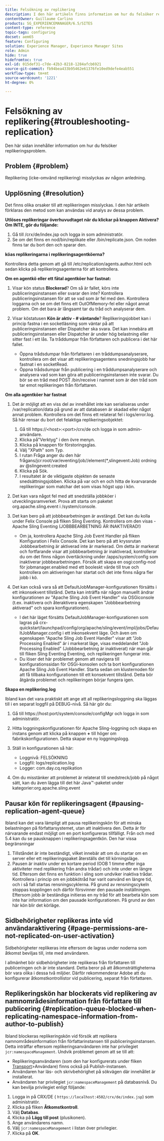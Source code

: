 ```yaml
---
title: Felsökning av replikering
description: I den här artikeln finns information om hur du felsöker replikeringsproblem.
contentOwner: Guillaume Carlino
products: SG_EXPERIENCEMANAGER/6.5/SITES
content-type: reference
topic-tags: configuring
docset: aem65
feature: Configuring
solution: Experience Manager, Experience Manager Sites
role: Admin
hide: true
hidefromtoc: true
exl-id: 015def31-c7de-42b3-8218-1284afcb6921
source-git-commit: fb94bea433b95462e61376fe10ed9defe4eab551
workflow-type: tm+mt
source-wordcount: '1221'
ht-degree: 0%

---
```


# Felsökning av replikering{#troubleshooting-replication}

Den här sidan innehåller information om hur du felsöker replikeringsproblem.

## Problem {#problem}

Replikering (icke-omvänd replikering) misslyckas av någon anledning.

## Upplösning {#resolution}

Det finns olika orsaker till att replikeringen misslyckas. I den här artikeln förklaras den metod som kan användas vid analys av dessa problem.

**Utlöses replikeringar överhuvudtaget när du klickar på knappen Aktivera? Om INTE, gör du följande:**

1. Gå till /crx/de/index.jsp och logga in som administratör.
1. Se om det finns en nod/bin/replikate eller /bin/replicate.json. Om noden finns tar du bort den och sparar den.

**köas replikeringarna i replikeringsagentköerna?**

Kontrollera detta genom att gå till /etc/replication/agents.author.html och sedan klicka på replikeringsagenterna för att kontrollera.

**Om en agentkö eller ett fåtal agentköer har fastnat:**

1. Visar kön status **Blockerad**? Om så är fallet, körs inte publiceringsinstansen eller svarar den inte? Kontrollera publiceringsinstansen för att se vad som är fel med den. Kontrollera loggarna och se om det finns ett OutOfMemory-fel eller något annat problem. Om det bara är långsamt tar du tråd och analyserar dem.
1. Visar köstatusen **Kön är aktiv - # väntande**? Replikeringsjobbet kan i princip fastna i en socketläsning som väntar på att publiceringsinstansen eller Dispatcher ska svara. Det kan innebära att publiceringsinstansen eller Dispatcher är under hög belastning eller sitter fast i ett lås. Ta tråddumpar från författaren och publicera i det här fallet.

   * Öppna trådsdumpar från författaren i en tråddumpsanalyserare, kontrollera om det visar att replikeringsagentens snedningsjobb har fastnat i en socketRead.
   * Öppna trådsdumpar från publicering i en tråddumpsanalyserare och analysera vad som kan göra att publiceringsinstansen inte svarar. Du bör se en tråd med POST /bin/receive i namnet som är den tråd som tar emot replikeringen från författaren.

**Om alla agentköer har fastnat**

1. Det är möjligt att en viss del av innehållet inte kan serialiseras under /var/replication/data på grund av att databasen är skadad eller något annat problem. Kontrollera om det finns ett relaterat fel i logs/error.log. Så här rensar du bort det felaktiga replikeringsobjektet:

   1. Gå till https://&lt;host>:&lt;port>/crx/de och logga in som admin-användare.
   1. Klicka på&quot;Verktyg&quot; i den övre menyn.
   1. Klicka på knappen för förstoringsglas.
   1. Välj &quot;XPath&quot; som Typ.
   1. I rutan Fråga anger du den här frågans/jcr:root/var/eventing/job//element(&#42;,slingevent:Job) ordning av @slingevent:created
   1. Klicka på Sök.
   1. I resultatet är de viktigaste objekten de senaste snedsättningsjobben. Klicka på var och en och hitta de kvarvarande replikeringar som matchar det som visas högst upp i kön.

1. Det kan vara något fel med att snedställa jobbköer i utvecklingsramverket. Prova att starta om paketet org.apache.sling.event i /system/console.
1. Det kan bero på att jobbbearbetningen är avstängd. Det kan du kolla under Felix Console på fliken Sling Eventing. Kontrollera om den visas - Apache Sling Eventing (JOBBBEARBETNING ÄR INAKTIVERAD!)

   * Om ja, kontrollera Apache Sling Job Event Handler på fliken Konfiguration i Felix Console. Det kan bero på att kryssrutan Jobbbearbetning är aktiverad inte är markerad. Om detta är markerat och fortfarande visar att jobbbearbetning är inaktiverad, kontrollerar du om det finns någon övertäckning under /apps/system/config som inaktiverar jobbbearbetningen. Försök att skapa en osgi:config-nod för jobmanager.enabled med ett booleskt värde till true och kontrollera om aktiveringen har startat och det inte finns några fler jobb i kö.

1. Det kan också vara så att DefaultJobManager-konfigurationen försätts i ett inkonsekvent tillstånd. Detta kan inträffa när någon manuellt ändrar konfigurationen av &quot;Apache Sling Job Event Handler&quot; via OSGiconsole (t.ex. inaktivera och återaktivera egenskapen &quot;Jobbbearbetning aktiverad&quot; och spara konfigurationen).

   * I det här läget försätts DefaultJobManager-konfigurationen som lagras på crx-quickstart/launchpad/config/org/apache/sling/event/impl/jobs/DefaultJobManager.config i ett inkonsekvent läge. Och även om egenskapen &quot;Apache Sling Job Event Handler&quot; visar att &quot;Job Processing Enabled&quot; är i markerat läge, visas meddelandet &quot;Job Processing Enabled&quot; (Jobbbearbetning är inaktiverat) när man går till fliken Sling Eventing Eventing, och replikeringen fungerar inte.
   * Du löser det här problemet genom att navigera till konfigurationssidan för OSGi-konsolen och ta bort konfigurationen Apache Sling Job Event Handler. Starta sedan om klusternoden för att få tillbaka konfigurationen till ett konsekvent tillstånd. Detta bör åtgärda problemet och replikeringen börjar fungera igen.

**Skapa en replikering.log**

Ibland kan det vara praktiskt att ange att all replikeringsloggning ska läggas till i en separat loggfil på DEBUG-nivå. Så här gör du:

1. Gå till https://host:port/system/console/configMgr och logga in som administratör.
1. Hitta loggningskonfigurationen för Apache Sling-loggning och skapa en instans genom att klicka på knappen **+** till höger om fabrikskonfigurationen. Detta skapar en ny loggningslogg.
1. Ställ in konfigurationen så här:

   * Loggnivå: FELSÖKNING
   * Loggfil: logs/replication.log
   * Logger: com.day.cq.replikation

1. Om du misstänker att problemet är relaterat till snedstreck/jobb på något sätt, kan du även lägga till det här Java™-paketet under kategorier:org.apache.sling.event

## Pausar kön för replikeringsagent  {#pausing-replication-agent-queue}

Ibland kan det vara lämpligt att pausa replikeringskön för att minska belastningen på författarsystemet, utan att inaktivera den. Detta är för närvarande endast möjligt om en port konfigureras tillfälligt. Från och med 5.4 kan du se pausknappen i replikeringsagentkön. Den har vissa begränsningar

1. Tillståndet är inte beständigt, vilket innebär att om du startar om en server eller ett replikeringspaket återställs det till körningsläge.
1. Pausen är inaktiv under en kortare period (OOB 1 timme efter inga aktiviteter med replikering från andra trådar) och inte under en längre tid. Eftersom det finns en funktion i sling som undviker inaktiva trådar. Kontrollera i princip om en jobbkötråd har varit oanvänd en längre tid, och i så fall startas rensningscyklerna. På grund av rensningscykeln stoppas kopplingen och därför försvinner den pausade inställningen. Eftersom jobb är beständiga initieras en ny tråd för att bearbeta kön som inte har information om den pausade konfigurationen. På grund av den här kön blir det körläge.

## Sidbehörigheter replikeras inte vid användaraktivering {#page-permissions-are-not-replicated-on-user-activation}

Sidbehörigheter replikeras inte eftersom de lagras under noderna som åtkomst beviljas till, inte med användaren.

I allmänhet bör sidbehörigheter inte replikeras från författaren till publiceringen och är inte standard. Detta beror på att åtkomsträttigheterna bör vara olika i dessa två miljöer. Därför rekommenderar Adobe att du konfigurerar åtkomstkontrollistor vid publicering, separat från författaren.

## Replikeringskön har blockerats vid replikering av namnområdesinformation från författare till publicering {#replication-queue-blocked-when-replicating-namespace-information-from-author-to-publish}

Ibland blockeras replikeringskön vid försök att replikera namnområdesinformation från författarinstansen till publiceringsinstansen. Detta inträffar eftersom replikeringsanvändaren inte har privilegiet `jcr:namespaceManagement`. Undvik problemet genom att se till att:

* Replikeringsanvändaren (som den har konfigurerats under fliken [Transport](/help/sites-deploying/replication.md#replication-agents-configuration-parameters)>Användare) finns också på Publish-instansen.
* Användaren har läs- och skrivbehörighet på sökvägen där innehållet är installerat.
* Användaren har privilegiet `jcr:namespaceManagement` på databasnivå. Du kan bevilja privilegiet enligt följande:

1. Logga in på CRX/DE ( `https://localhost:4502/crx/de/index.jsp`) som administratör.
1. Klicka på fliken **Åtkomstkontroll**.
1. Välj **Databas**.
1. Klicka på **Lägg till post** (plusikonen).
1. Ange användarens namn.
1. Välj `jcr:namespaceManagement` i listan över privilegier.
1. Klicka på **OK**.
